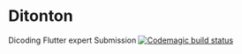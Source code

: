 # Ditonton
Dicoding Flutter expert Submission
[![Codemagic build status](https://api.codemagic.io/apps/618a62971008dbf72dbfe41a/618a62971008dbf72dbfe419/status_badge.svg)](https://codemagic.io/apps/618a62971008dbf72dbfe41a/618a62971008dbf72dbfe419/latest_build)
